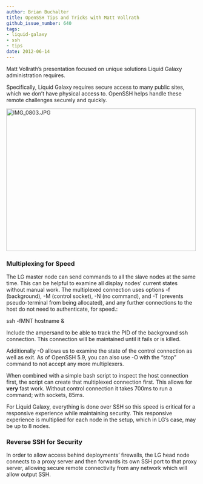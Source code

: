 ```yaml
---
author: Brian Buchalter
title: OpenSSH Tips and Tricks with Matt Vollrath
github_issue_number: 640
tags:
- liquid-galaxy
- ssh
- tips
date: 2012-06-14
---
```




Matt Vollrath’s presentation focused on unique solutions Liquid Galaxy administration requires.

Specifically, Liquid Galaxy requires secure access to many public sites, which we don’t have physical access to. OpenSSH helps handle these remote challenges securely and quickly.

<a href="https://www.flickr.com/photos/80083124@N08/7372338082/" title="IMG_0803.JPG by endpoint920, on Flickr"><img alt="IMG_0803.JPG" height="375" src="/blog/2012/06/openssh-tips-and-tricks-with-matt/image-0.jpeg" width="500"/></a>

### Multiplexing for Speed

The LG master node can send commands to all the slave nodes at the same time. This can be helpful to examine all display nodes’ current states without manual work. The multiplexed connection uses options -f (background), -M (control socket), -N (no command), and -T (prevents pseudo-terminal from being allocated), and any further connections to the host do not need to authenticate, for speed.:

ssh -fMNT hostname &

Include the ampersand to be able to track the PID of the background ssh connection. This connection will be maintained until it fails or is killed.

Additionally -O allows us to examine the state of the control connection as well as exit. As of OpenSSH 5.9, you can also use -O with the “stop” command to not accept any more multiplexers.

When combined with a simple bash script to inspect the host connection first, the script can create that multiplexed connection first. This allows for **very** fast work. Without control connection it takes 700ms to run a command; with sockets, 85ms.

For Liquid Galaxy, everything is done over SSH so this speed is critical for a responsive experience while maintaining security. This responsive experience is multiplied for each node in the setup, which in LG’s case, may be up to 8 nodes.

### Reverse SSH for Security

In order to allow access behind deployments’ firewalls, the LG head node connects to a proxy server and then forwards its own SSH port to that proxy server, allowing secure remote connectivity from any network which will allow output SSH.


